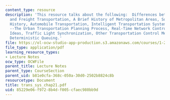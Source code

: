 ```yaml
---
content_type: resource
description: 'This resource talks about the following:  Differences between Traveler
  and Freight Transportation, A Brief History of Metropolitan Areas, Some Transportation
  History, Automobile Transportation, Intelligent Transportation System (ITS), Networks
  --The Urban Transportation Planning Process, Real-Time Network Control --Some Research
  Ideas, Traffic Light Synchronization, Other Transportation Control Measures, and
  Deterministic Queuing.'
file: https://ol-ocw-studio-app-production.s3.amazonaws.com/courses/1-221j-transportation-systems-fall-2004/85229e06f9728b4df005cfaec980bb9d_trans_sys_chap21.pdf
file_type: application/pdf
learning_resource_types:
- Lecture Notes
ocw_type: OCWFile
parent_title: Lecture Notes
parent_type: CourseSection
parent_uid: b81e0cfa-368c-050a-30d0-2502b8824c8b
resourcetype: Document
title: trans_sys_chap21.pdf
uid: 85229e06-f972-8b4d-f005-cfaec980bb9d
---
```

